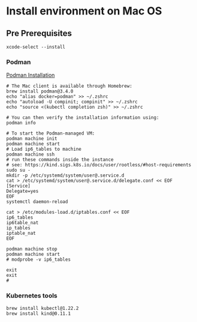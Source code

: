 # Install environment on Mac OS

## Pre Prerequisites

```shell
xcode-select --install
```
### Podman

[Podman Installation](https://podman.io/getting-started/installation#macos)

```shell
# The Mac client is available through Homebrew:
brew install podman@3.4.0
echo "alias docker=podman" >> ~/.zshrc
echo "autoload -U compinit; compinit" >> ~/.zshrc
echo "source <(kubectl completion zsh)" >> ~/.zshrc

# You can then verify the installation information using:
podman info

# To start the Podman-managed VM:
podman machine init
podman machine start
# Load ip6_tables to machine 
podman machine ssh
# run these commands inside the instance
# see: https://kind.sigs.k8s.io/docs/user/rootless/#host-requirements
sudo su -
mkdir -p /etc/systemd/system/user@.service.d
cat > /etc/systemd/system/user@.service.d/delegate.conf << EOF
[Service]
Delegate=yes
EOF
systemctl daemon-reload

cat > /etc/modules-load.d/iptables.conf << EOF
ip6_tables
ip6table_nat
ip_tables
iptable_nat
EOF

podman machine stop
podman machine start
# modprobe -v ip6_tables

exit
exit
# 
```

### Kubernetes tools

```shell
brew install kubectl@1.22.2
brew install kind@0.11.1

```
